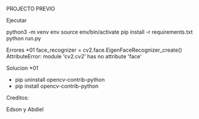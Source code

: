 PROJECTO PREVIO

Ejecutar

python3 -m venv env
source env/bin/activate
pip install -r requirements.txt
python run.py

Errores
\*01
face_recognizer = cv2.face.EigenFaceRecognizer_create()
AttributeError: module 'cv2.cv2' has no attribute 'face'

Solucion
\*01

- pip uninstall opencv-contrib-python
- pip install opencv-contrib-python

Creditos:

Edson y
Abdiel
